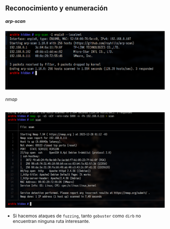 ## Reconocimiento y enumeración
##### arp-scan

![](_anexos_/Screenshot%20from%202023-12-28%2001-11-49.png)

###### nmap

![](_anexos_/Screenshot%20from%202023-12-28%2001-12-32.png)

- Si hacemos ataques de `fuzzing`, tanto `gobuster` como `dirb` no encuentran ninguna ruta interesante.
